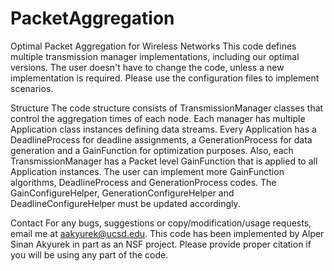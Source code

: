 # PacketAggregation
Optimal Packet Aggregation for Wireless Networks
This code defines multiple transmission manager implementations, including our optimal versions. The user doesn't have to change the code, unless a new implementation is required. Please use the configuration files to implement scenarios.

Structure
The code structure consists of TransmissionManager classes that control the aggregation times of each node. Each manager has multiple Application class instances defining data streams. Every Application has a DeadlineProcess for deadline assignments, a GenerationProcess for data generation and a GainFunction for optimization purposes. Also, each TransmissionManager has a Packet level GainFunction that is applied to all Application instances. The user can implement more GainFunction algorithms, DeadlineProcess and GenerationProcess codes. The GainConfigureHelper, GenerationConfigureHelper and DeadlineConfigureHelper must be updated accordingly.

Contact
For any bugs, suggestions or copy/modification/usage requests, email me at aakyurek@ucsd.edu. This code has been implemented by Alper Sinan Akyurek in part as an NSF project. Please provide proper citation if you will be using any part of the code.
